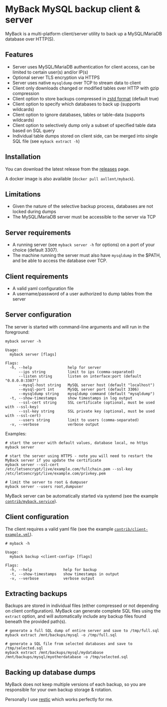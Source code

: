 # MyBack MySQL backup client & server

MyBack is a multi-platform client/server utility to back up a MySQL/MariaDB database over HTTP(S). 


## Features

- Server uses MySQL/MariaDB authentication for client access, can be limited to certain user(s) and/or IP(s)
- Optional server TLS encryption via HTTPS
- Server uses native `mysqldump` over TCP to stream data to client
- Client only downloads changed or modified tables over HTTP with gzip compression
- Client option to store backups compressed in [zstd format](https://facebook.github.io/zstd/) (default true)
- Client option to specify which databases to back up (supports wildcards)
- Client option to ignore databases, tables or table-data (supports wildcards)
- Client option to selectively dump only a subset of specified table data based on SQL query
- Individual table dumps stored on client side, can be merged into single SQL file (see `myback extract -h`)


## Installation

You can download the latest release from the [releases](https://github.com/axllent/myback/releases/latest) page.

A docker image is also available (`docker pull axllent/myback`). 


## Limitations

- Given the nature of the selective backup process, databases are not locked during dumps
- The MySQL/MariaDB server must be accessible to the server via TCP


## Server requirements

- A running server (see `myback server -h` for options) on a port of your choice (default 3307). 
- The machine running the server must also have `mysqldump` in the $PATH, and be able to access the database over TCP.


## Client requirements

- A valid yaml configuration file
- A username/password of a user authorized to dump tables from the server


## Server configuration 

The server is started with command-line arguments and will run in the foreground:

```
myback server -h

Usage:
  myback server [flags]

Flags:
  -h, --help                help for server
      --ips string          limit to ips (comma-separated)
      --listen string       listen on interface:port (default "0.0.0.0:3307")
      --mysql-host string   MySQL server host (default "localhost")
      --mysql-port int      MySQL server port (default 3306)
      --mysqldump string    mysqldump command (default "mysqldump")
  -t, --show-timestamps     show timestamps in log output
      --ssl-cert string     SSL certificate (optional, must be used with --ssl-key)
      --ssl-key string      SSL private key (optional, must be used with --ssl-cert)
      --users string        limit to users (comma-separated)
  -v, --verbose             verbose output
```

Examples:

```
# start the server with default values, database local, no https
myback server

# start the server using HTTPS - note you will need to restart the MyBack server if you update the certificate
myback server --ssl-cert /etc/letsencrypt/live/example.com/fullchain.pem --ssl-key /etc/letsencrypt/live/example.com/privkey.pem

# limit the server to root & dumpuser
myback server --users root,dumpuser
```

MyBack server can be automatically started via systemd (see the example [`contrib/myback.service`](contrib/myback.service)).


## Client configuration

The client requires a valid yaml file (see the example [`contrib/client-example.yml`](contrib/client-example.yml)).

```
# myback -h

Usage:
  myback backup <client-config> [flags]

Flags:
  -h, --help              help for backup
  -t, --show-timestamps   show timestamps in output
  -v, --verbose           verbose output
```


## Extracting backups

Backups are stored in individual files (either compressed or not depending on client configuration). 
MyBack can generate complete SQL files using the `extract` option, and will automatically include any backup files found beneath the provided path(s).

```
# generate a full SQL dump of entire server and save to /tmp/full.sql
myback extract /mnt/backups/mysql -o /tmp/full.sql

# generate a SQL file from selected databases and save to /tmp/selected.sql
myback extract /mnt/backups/mysql/mydatabase /mnt/backups/mysql/myotherdatabase -o /tmp/selected.sql
```


## Backing up database dumps

MyBack does not keep multiple versions of each backup, so you are responsible for your own backup storage & rotation. 

Personally I use [restic](https://restic.net) which works perfectly for me.
